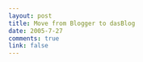 ```yaml
--- 
layout: post
title: Move from Blogger to dasBlog
date: 2005-7-27
comments: true
link: false
---
```



